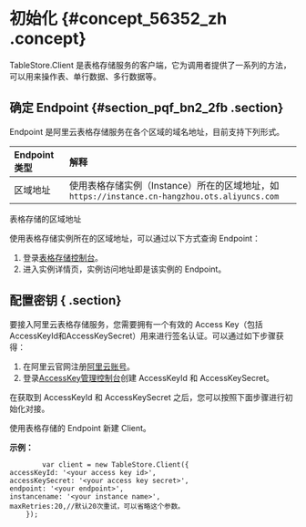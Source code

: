 # 初始化 {#concept_56352_zh .concept}

TableStore.Client 是表格存储服务的客户端，它为调用者提供了一系列的方法，可以用来操作表、单行数据、多行数据等。

## 确定 Endpoint {#section_pqf_bn2_2fb .section}

Endpoint 是阿里云表格存储服务在各个区域的域名地址，目前支持下列形式。

|Endpoint类型|解释|
|:---------|:-|
|区域地址|使用表格存储实例（Instance）所在的区域地址，如 `https://instance.cn-hangzhou.ots.aliyuncs.com`|

表格存储的区域地址

使用表格存储实例所在的区域地址，可以通过以下方式查询 Endpoint：

1.  登录[表格存储控制台](https://ots.console.aliyun.com)。
2.  进入实例详情页，实例访问地址即是该实例的 Endpoint。

## 配置密钥 { .section}

要接入阿里云表格存储服务，您需要拥有一个有效的 Access Key（包括AccessKeyId和AccessKeySecret）用来进行签名认证。可以通过如下步骤获得：

1.  在阿里云官网注册[阿里云账号](https://account-intl.aliyun.com/register/intl_register.htm)。
2.  登录[AccessKey管理控制台](https://ak-console.aliyun.com/#/accesskey)创建 AccessKeyId 和 AccessKeySecret。

在获取到 AccessKeyId 和 AccessKeySecret 之后，您可以按照下面步骤进行初始化对接。

使用表格存储的 Endpoint 新建 Client。

**示例：**

```
		var client = new TableStore.Client({
accessKeyId: '<your access key id>',
accessKeySecret: '<your access key secret>',
endpoint: '<your endpoint>',
instancename: '<your instance name>',
maxRetries:20,//默认20次重试，可以省略这个参数。
	});
			
```

